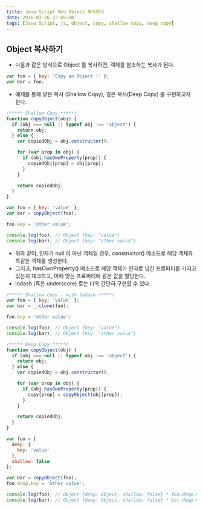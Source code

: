 ```yaml
---
title: Java Script 에서 Object 복사하기
date: 2016-07-26 22:45:50
tags: [Java Script, js, object, copy, shallow copy, deep copy]
---
```

## Object 복사하기
- 다음과 같은 방식으로 Object 를 복사하면, 객체를 참조하는 복사가 된다.
```js
var foo = { key: 'Copy an Object !' };
var bar = foo;
```
- 예제를 통해 얕은 복사 (Shallow Copy), 깊은 복사(Deep Copy) 를 구현하고자 한다.
```js
/***** Shallow Copy *****/
function copyObject(obj) {
  if (obj === null || typeof obj !== 'object') {
    return obj;
  } else {
    var copiedObj = obj.constructor();

    for (var prop in obj) {
      if (obj.hasOwnProperty(prop)) {
        copiedObj[prop] = obj[prop];
      }
    }

    return copiedObj;
  }
}

var foo = { key: 'value' };
var bar = copyObject(foo);

foo.key = 'other value';

console.log(foo); // Object {key: "value"}
console.log(bar); // Object {key: "other value"}
```
- 위와 같이, 인자가 null 이 아닌 객체일 경우, constructor() 메소드로 해당 객체와 똑같은 객체를 생성한다.
- 그리고, hasOwnProperty() 메소드로 해당 객체가 인자로 넘긴 프로퍼티를 가지고 있는지 체크하고, 이에 맞는 프로퍼티에 같은 값을 할당한다.
- lodash (혹은 underscore) 로는 더욱 간단히 구현할 수 있다.
```js
/***** Shallow Copy - with lodash *****/
var foo = { key: 'value' };
var bar = _.clone(foo);

foo.key = 'other value';

console.log(foo); // Object {key: "value"}
console.log(bar); // Object {key: "other value"}
```
```js
/***** Deep Copy *****/
function copyObject(obj) {
  if (obj === null || typeof obj !== 'object') {
    return obj;
  } else {
    var copiedObj = obj.constructor();

    for (var prop in obj) {
      if (obj.hasOwnProperty(prop)) {
        copy[prop] = copyObject(obj[prop]);
      }
    }

    return copiedObj;
  }
}

var foo = {
  deep: {
    key: 'value'
  },
  shallow: false
};

var bar = copyObject(foo);
foo.deep.key = 'other value';

console.log(foo); // Object {deep: Object, shallow: false} * foo.deep.key = 'ohter value'
console.log(bar); // Object {deep: Object, shallow: false} * bar.deep.key = 'value'
```

